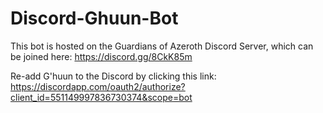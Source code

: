 # Discord-Ghuun-Bot

This bot is hosted on the Guardians of Azeroth Discord Server, which can be joined here: https://discord.gg/8CkK85m

Re-add G'huun to the Discord by clicking this link: https://discordapp.com/oauth2/authorize?client_id=551149997836730374&scope=bot